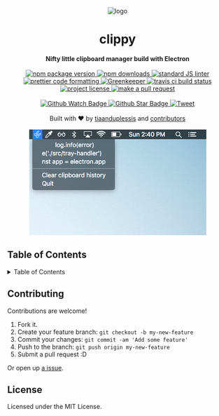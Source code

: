 <div align="center">
    <img src="logo.png" alt="logo">
</div>
<h1 align="center">clippy</h1>
<div align="center">
  <strong>Nifty little clipboard manager build with Electron</strong>
</div>
<br>
<div align="center">
  <a href="https://npmjs.org/package/clippy">
    <img src="https://img.shields.io/npm/v/clippy.svg?style=flat-square" alt="npm package version" />
  </a>
  <a href="https://npmjs.org/package/clippy">
  <img src="https://img.shields.io/npm/dm/clippy.svg?style=flat-square" alt="npm downloads" />
  </a>
  <a href="https://github.com/feross/standard">
    <img src="https://img.shields.io/badge/code%20style-standard-brightgreen.svg?style=flat-square" alt="standard JS linter" />
  </a>
  <a href="https://github.com/prettier/prettier">
    <img src="https://img.shields.io/badge/styled_with-prettier-ff69b4.svg?style=flat-square" alt="prettier code formatting" />
     <a href="hhttps://greenkeeper.io/">
    <img src="https://badges.greenkeeper.io/tiaanduplessis/clippy.svg" alt="Greenkeeper" />
  </a>
  </a>
  <a href="https://travis-ci.org/tiaanduplessis/clippy">
    <img src="https://img.shields.io/travis/tiaanduplessis/clippy.svg?style=flat-square" alt="travis ci build status" />
  </a>
  <a href="https://github.com/tiaanduplessis/clippy/blob/master/LICENSE">
    <img src="https://img.shields.io/npm/l/clippy.svg?style=flat-square" alt="project license" />
  </a>
  <a href="http://makeapullrequest.com">
    <img src="https://img.shields.io/badge/PRs-welcome-brightgreen.svg?style=flat-square" alt="make a pull request" />
  </a>
</div>
<br>
<div align="center">
  <a href="https://github.com/tiaanduplessis/clippy/watchers">
    <img src="https://img.shields.io/github/watchers/tiaanduplessis/clippy.svg?style=social" alt="Github Watch Badge" />
  </a>
  <a href="https://github.com/tiaanduplessis/clippy/stargazers">
    <img src="https://img.shields.io/github/stars/tiaanduplessis/clippy.svg?style=social" alt="Github Star Badge" />
  </a>
  <a href="https://twitter.com/intent/tweet?text=Check%20out%20clippy!%20https://github.com/tiaanduplessis/clippy%20%F0%9F%91%8D">
    <img src="https://img.shields.io/twitter/url/https/github.com/tiaanduplessis/clippy.svg?style=social" alt="Tweet" />
  </a>
</div>
<br>
<div align="center">
  Built with ❤︎ by <a href="https://github.com/tiaanduplessis">tiaanduplessis</a> and <a href="https://github.com/tiaanduplessis/clippy/contributors">contributors</a>
</div>

<br>

<div align="center">
    <img src="example.png" alt="">
</div>

<h2>Table of Contents</h2>
<details>
  <summary>Table of Contents</summary>
  <li><a href="#contribute">Contribute</a></li>
  <li><a href="#license">License</a></li>
</details>

## Contributing

Contributions are welcome!

1. Fork it.
2. Create your feature branch: `git checkout -b my-new-feature`
3. Commit your changes: `git commit -am 'Add some feature'`
4. Push to the branch: `git push origin my-new-feature`
5. Submit a pull request :D

Or open up [a issue](https://github.com/tiaanduplessis/clippy/issues).

## License

Licensed under the MIT License.